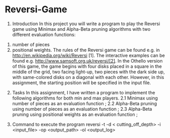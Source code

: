 Reversi-Game
============
1. Introduction
In this project you will write a program to play the Reversi game using Minimax and Alpha-Beta pruning algorithms with two different evaluation functions:
1) number of pieces
2) positional weights.
The rules of the Reversi game can be found e.g. in http://en.wikipedia.org/wiki/Reversi [1]. The interactive examples can be found e.g. http://www.samsoft.org.uk/reversi/[2]. In the Othello version of this game, the game begins with four disks placed in a square in the middle of the grid, two facing light-up, two pieces with the dark side up, with same-colored disks on a diagonal with each other. However, in this assignment, the starting position will be specified in the input file.

2. Tasks
In this assignment, I have written a program to implement the following algorithms for both min and max players.
2.1 Minimax using number of pieces as an evaluation function ;
2.2 Alpha-Beta pruning using number of pieces as an evaluation function ; 2.3 Alpha-Beta pruning using positional weights as an evaluation function ;

3. Command to execute the program
reversi -t <task> -d < cutting_off_depth> -i <input_file> -op <output_path> -ol <output_log>
